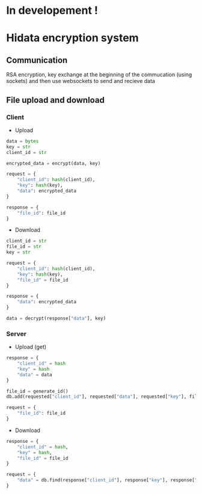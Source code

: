 # In developement !

# Hidata encryption system

## Communication
RSA encryption, key exchange at the beginning of the commucation (using sockets) and then use websockets to send and recieve data
## File upload and download
### Client
* Upload
```py
data = bytes
key = str
client_id = str

encrypted_data = encrypt(data, key)

request = {
	"client_id": hash(client_id),
	"key": hash(key),
	"data": encrypted_data
}

response = {
	"file_id": file_id
}
```
* Download
```py
client_id = str
file_id = str
key = str

request = {
	"client_id": hash(client_id),
	"key": hash(key),
	"file_id" = file_id
}

response = {
	"data": encrypted_data
}

data = decrypt(response["data"], key)
```
### Server
* Upload (get)
```py
response = {
	"client_id" = hash
	"key" = hash
	"data" = data
}

file_id = generate_id()
db.add(requested["client_id"], requested["data"], requested["key"], file_id)

request = {
	"file_id": file_id
}
```
* Download
```py
response = {
	"client_id" = hash,
	"key" = hash,
	"file_id" = file_id
}

request = {
	"data" = db.find(response["client_id"], response["key"], response["file_id"])
}
```
